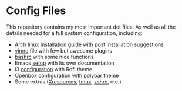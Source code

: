 # Config Files


This repository contains my most important dot files.  As well as all the
 details needed for a full system configuration, including:

- Arch linux [installation guide](.guides/arch-installation.md) with post installation suggestions
- [vimrc](.vimrc) file with few but awesome plugins
- [bashrc](.bashrc) with some nice functions
- Emacs [setup](.emacs.d/README.org) with its own documentation 
- i3 [configuration](.config/i3/config) with Rofi theme
- Openbox [configuration](.config/openbox/rc.xml) with [polybar](.config/polybar/config) theme
- Some extras ([Xresources](.Xresources), [tmux](.tmux.conf), [zshrc](.zshrc), etc.)

